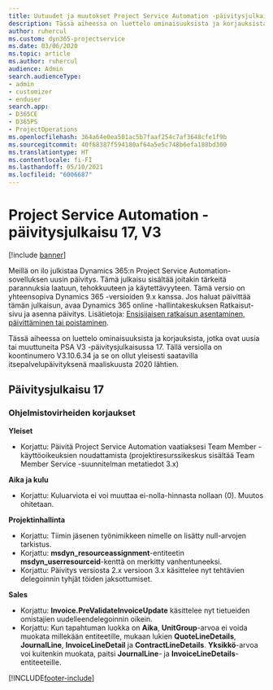```yaml
---
title: Uutuudet ja muutokset Project Service Automation -päivitysjulkaisussa 17, V3
description: Tässä aiheessa on luettelo ominaisuuksista ja korjauksista, jotka ovat käytettävissä Project Service Automation -päivitysjulkaisussa 17, V3.
author: ruhercul
ms.custom: dyn365-projectservice
ms.date: 03/06/2020
ms.topic: article
ms.author: ruhercul
audience: Admin
search.audienceType:
- admin
- customizer
- enduser
search.app:
- D365CE
- D365PS
- ProjectOperations
ms.openlocfilehash: 364a64e0ea501ac5b7faaf254c7af3648cfe1f9b
ms.sourcegitcommit: 40f68387f594180af64a5e5c748b6efa188bd300
ms.translationtype: HT
ms.contentlocale: fi-FI
ms.lasthandoff: 05/10/2021
ms.locfileid: "6006687"
---
```

# <a name="project-service-automation-update-release-17-v3"></a>Project Service Automation -päivitysjulkaisu 17, V3

[!include [banner](../includes/psa-now-project-operations.md)]

Meillä on ilo julkistaa Dynamics 365:n Project Service Automation-sovelluksen uusin päivitys. Tämä julkaisu sisältää joitakin tärkeitä parannuksia laatuun, tehokkuuteen ja käytettävyyteen.  Tämä versio on yhteensopiva Dynamics 365 -versioiden 9.x kanssa. Jos haluat päivittää tämän julkaisun, avaa Dynamics 365 online -hallintakeskuksen Ratkaisut-sivu ja asenna päivitys. Lisätietoja: [Ensisijaisen ratkaisun asentaminen, päivittäminen tai poistaminen](/power-platform/admin/install-remove-preferred-solution).

Tässä aiheessa on luettelo ominaisuuksista ja korjauksista, jotka ovat uusia tai muuttuneita PSA V3 -päivitysjulkaisussa 17. Tällä versiolla on koontinumero V3.10.6.34 ja se on ollut yleisesti saatavilla itsepalvelupäivityksenä maaliskuusta 2020 lähtien.


## <a name="update-release-17"></a>Päivitysjulkaisu 17

### <a name="bug-fixes"></a>Ohjelmistovirheiden korjaukset

**Yleiset**

- Korjattu: Päivitä Project Service Automation vaatiaksesi Team Member -käyttöoikeuksien noudattamista (projektiresurssikeskus sisältää Team Member Service -suunnitelman metatiedot 3.x)
 
**Aika ja kulu**

- Korjattu: Kuluarviota ei voi muuttaa ei-nolla-hinnasta nollaan (0). Muutos ohitetaan.

**Projektinhallinta**

- Korjattu: Tiimin jäsenen työnimikkeen nimelle on lisätty null-arvojen tarkistus.
- Korjattu: **msdyn_resourceassignment**-entiteetin **msdyn_userresourceid**-kenttä on merkitty vanhentuneeksi.
- Korjattu: Päivitys versiosta 2.x versioon 3.x käsittelee nyt tehtävien delegoinnin tyhjät töiden jaksottumiset.

**Sales**

- Korjattu: **Invoice.PreValidateInvoiceUpdate** käsittelee nyt tietueiden omistajien uudelleendelegoinnin oikein.
- Korjattu: Kun tapahtuman luokka on **Aika**, **UnitGroup**-arvoa ei voida muokata millekään entiteetille, mukaan lukien **QuoteLineDetails**, **JournalLine**, **InvoiceLineDetail** ja **ContractLineDetails**. **Yksikkö**-arvoa voi kuitenkin muokata, paitsi **JournalLine**- ja **InvoiceLineDetails**-entiteeteille.




[!INCLUDE[footer-include](../includes/footer-banner.md)]